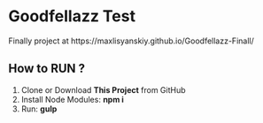 <h1>Goodfellazz Test</h1>
<p>Finally project at https://maxlisyanskiy.github.io/Goodfellazz-Finall/</p>


<h2>How to RUN ?</h2>

<ol>
	<li>Clone or Download</a> <strong>This Project</strong> from GitHub</li>
	<li>Install Node Modules: <strong>npm i</strong></li>
	<li>Run: <strong>gulp</strong></li>
</ol>